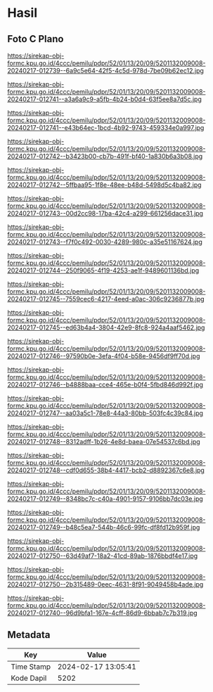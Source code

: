 # Hasil

## Foto C Plano

https://sirekap-obj-formc.kpu.go.id/4ccc/pemilu/pdpr/52/01/13/20/09/5201132009008-20240217-012739--6a9c5e64-42f5-4c5d-978d-7be09b62ec12.jpg

https://sirekap-obj-formc.kpu.go.id/4ccc/pemilu/pdpr/52/01/13/20/09/5201132009008-20240217-012741--a3a6a9c9-a5fb-4b24-b0d4-63f5ee8a7d5c.jpg

https://sirekap-obj-formc.kpu.go.id/4ccc/pemilu/pdpr/52/01/13/20/09/5201132009008-20240217-012741--e43b64ec-1bcd-4b92-9743-459334e0a997.jpg

https://sirekap-obj-formc.kpu.go.id/4ccc/pemilu/pdpr/52/01/13/20/09/5201132009008-20240217-012742--b3423b00-cb7b-491f-bf40-1a830b6a3b08.jpg

https://sirekap-obj-formc.kpu.go.id/4ccc/pemilu/pdpr/52/01/13/20/09/5201132009008-20240217-012742--5ffbaa95-1f8e-48ee-b48d-5498d5c4ba82.jpg

https://sirekap-obj-formc.kpu.go.id/4ccc/pemilu/pdpr/52/01/13/20/09/5201132009008-20240217-012743--00d2cc98-17ba-42c4-a299-661256dace31.jpg

https://sirekap-obj-formc.kpu.go.id/4ccc/pemilu/pdpr/52/01/13/20/09/5201132009008-20240217-012743--f7f0c492-0030-4289-980c-a35e51167624.jpg

https://sirekap-obj-formc.kpu.go.id/4ccc/pemilu/pdpr/52/01/13/20/09/5201132009008-20240217-012744--250f9065-4f19-4253-ae1f-9489601136bd.jpg

https://sirekap-obj-formc.kpu.go.id/4ccc/pemilu/pdpr/52/01/13/20/09/5201132009008-20240217-012745--7559cec6-4217-4eed-a0ac-306c9236877b.jpg

https://sirekap-obj-formc.kpu.go.id/4ccc/pemilu/pdpr/52/01/13/20/09/5201132009008-20240217-012745--ed63b4a4-3804-42e9-8fc8-924a4aaf5462.jpg

https://sirekap-obj-formc.kpu.go.id/4ccc/pemilu/pdpr/52/01/13/20/09/5201132009008-20240217-012746--97590b0e-3efa-4f04-b58e-9456df9ff70d.jpg

https://sirekap-obj-formc.kpu.go.id/4ccc/pemilu/pdpr/52/01/13/20/09/5201132009008-20240217-012746--b4888baa-cce4-465e-b0f4-5fbd846d992f.jpg

https://sirekap-obj-formc.kpu.go.id/4ccc/pemilu/pdpr/52/01/13/20/09/5201132009008-20240217-012747--aa03a5c1-78e8-44a3-80bb-503fc4c39c84.jpg

https://sirekap-obj-formc.kpu.go.id/4ccc/pemilu/pdpr/52/01/13/20/09/5201132009008-20240217-012748--8312adff-1b26-4e8d-baea-07e54537c6bd.jpg

https://sirekap-obj-formc.kpu.go.id/4ccc/pemilu/pdpr/52/01/13/20/09/5201132009008-20240217-012748--cdf0d655-38b4-4417-bcb2-d8892367c6e8.jpg

https://sirekap-obj-formc.kpu.go.id/4ccc/pemilu/pdpr/52/01/13/20/09/5201132009008-20240217-012749--8348bc7c-c40a-4901-9157-9106bb7dc03e.jpg

https://sirekap-obj-formc.kpu.go.id/4ccc/pemilu/pdpr/52/01/13/20/09/5201132009008-20240217-012749--b48c5ea7-544b-46c6-99fc-df8fd12b959f.jpg

https://sirekap-obj-formc.kpu.go.id/4ccc/pemilu/pdpr/52/01/13/20/09/5201132009008-20240217-012750--63d49af7-18a2-41cd-89ab-1876bbdf4e17.jpg

https://sirekap-obj-formc.kpu.go.id/4ccc/pemilu/pdpr/52/01/13/20/09/5201132009008-20240217-012750--2b315489-0eec-4631-8f91-9049458b4ade.jpg

https://sirekap-obj-formc.kpu.go.id/4ccc/pemilu/pdpr/52/01/13/20/09/5201132009008-20240217-012740--96d9bfa1-167e-4cff-86d9-6bbab7c7b319.jpg


## Metadata

| Key        | Value               |
| ---------- | ------------------- |
| Time Stamp | 2024-02-17 13:05:41 |
| Kode Dapil | 5202                |



